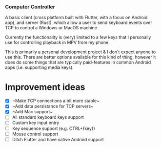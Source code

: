 ### Computer Controller

A basic client (cross platform built with Flutter, with a focus on Android app), and server (Rust), which allow a user to send keyboard events over TCP to control a Windows or MacOS machine.

Currently the functionality is (very) limited to a few keys that I personally use for controlling playback in MPV from my phone.

This is primarily a personal development project & I don't expect anyone to use this. There are better options available for this kind of thing, however it does do some things that are typically paid-features in common Android apps (i.e. supporting media keys).
    
# Improvement ideas
- [x] ~Make TCP connections a bit more stable~
- [x] ~Add data persistance for TCP servers~
- [x] ~Add Mac support~
- [ ] All standard keyboard keys support
- [ ] Custom key input entry
- [ ] Key sequence support (e.g. CTRL+{key})
- [ ] Mouse control support
- [ ] Ditch Flutter and have native Android support
